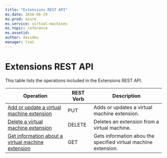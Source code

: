 ```yaml
---
title: "Extensions REST API"
ms.date: 2016-06-29
ms.prod: azure
ms.service: virtual-machines
ms.topic: reference
ms.assetid: 
author: davidmu
manager: timt
---
```

# Extensions REST API  
  
This table lists the operations included in the Extensions REST API.  
  
| Operation | REST Verb | Description | 
|---------|---------|-----------|
| [Add or update a virtual machine extension](extensions/extensions-add-or-update.md) |  PUT | Adds or updates a virtual machine extension. |  
| [Delete a virtual machine extension](extensions/extensions-delete.md) | DELETE | Deletes an extension from a virtual machine. | 
| [Get information about a virtual machine extension](extensions/extensions-get.md) | GET | Gets information abou the specified virtual machine extension. |